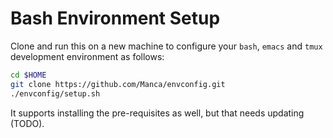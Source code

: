 Bash Environment Setup
============
Clone and run this on a new machine to configure your `bash`,  `emacs` and `tmux` development environment as follows:

```sh
cd $HOME
git clone https://github.com/Manca/envconfig.git
./envconfig/setup.sh
```

It supports installing the pre-requisites as well, but that needs updating (TODO).

